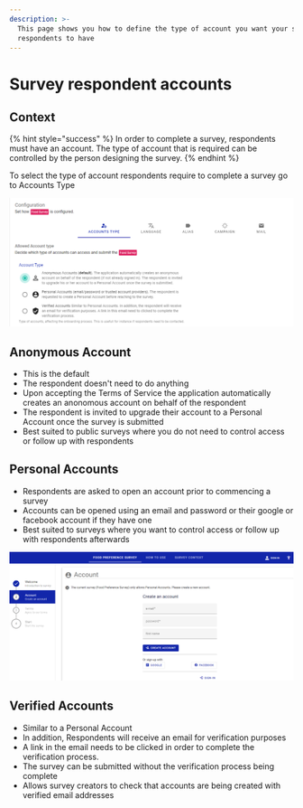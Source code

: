 ```yaml
---
description: >-
  This page shows you how to define the type of account you want your survey
  respondents to have
---
```


# Survey respondent accounts

## Context

{% hint style="success" %}
In order to complete a survey, respondents must have an account.  The type of account that is required can be controlled by the person designing the survey.  &#x20;
{% endhint %}

To select the type of account respondents require to complete a survey go to Accounts Type

&#x20;

![](<../../.gitbook/assets/image (315) (1) (1) (1).png>)

## Anonymous Account

* This is the default &#x20;
* The respondent doesn't need to do anything
* Upon accepting the Terms of Service the application automatically creates an anonomous account on behalf of the respondent
* The respondent is invited to upgrade their account to a Personal Account once the survey is submitted
* Best suited to public surveys where you do not need to control access or follow up with respondents

## Personal Accounts

* Respondents are asked to open an account prior to commencing a survey
* Accounts can be opened using an email and password or their google or facebook account if they have one
* &#x20;Best suited to surveys where you want to control access or follow up with respondents afterwards

![](<../../.gitbook/assets/image (317) (1) (1).png>)

## Verified Accounts

* Similar to a Personal Account
* In addition, Respondents will receive an email for verification purposes
* A link in the email needs to be clicked in order to complete the verification process. &#x20;
* The survey can be submitted without the verification process being complete
* Allows survey creators to check that accounts are being created with verified email addresses
